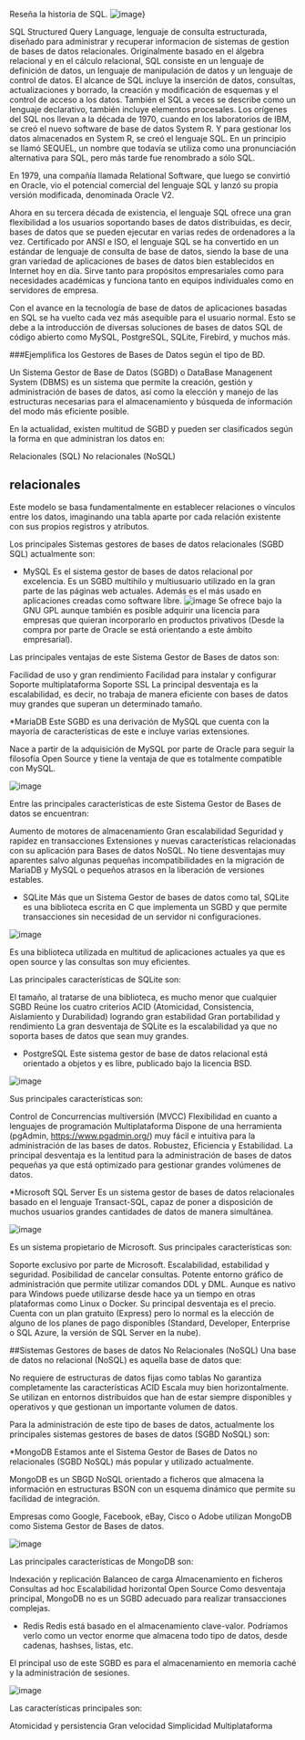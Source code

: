 Reseña la historia de SQL.
![image](https://user-images.githubusercontent.com/103066682/168112565-b9ac4f38-589c-424a-ace7-02f1a0321727.png)}


SQL
Structured Query Language, lenguaje de consulta estructurada, diseñado para administrar y recuperar informacion de sistemas de gestion de bases de datos relacionales.
Originalmente basado en el álgebra relacional y en el cálculo relacional, SQL consiste en un lenguaje de definición de datos, un lenguaje de manipulación de datos y un lenguaje de control de datos. El alcance de SQL incluye la inserción de datos, consultas, actualizaciones y borrado, la creación y modificación de esquemas y el control de acceso a los datos. También el SQL a veces se describe como un lenguaje declarativo, también incluye elementos procesales.
Los orígenes del SQL nos llevan a la década de 1970, cuando en los laboratorios de IBM, se creó el nuevo software de base de datos System R. Y para gestionar los datos almacenados en System R, se creó el lenguaje SQL. En un principio se llamó SEQUEL, un nombre que todavía se utiliza como una pronunciación alternativa para SQL, pero más tarde fue renombrado a sólo SQL.

En 1979, una compañía llamada Relational Software, que luego se convirtió en Oracle, vio el potencial comercial del lenguaje SQL y lanzó su propia versión modificada, denominada Oracle V2.

Ahora en su tercera década de existencia, el lenguaje SQL ofrece una gran flexibilidad a los usuarios soportando bases de datos distribuidas, es decir, bases de datos que se pueden ejecutar en varias redes de ordenadores a la vez. Certificado por ANSI e ISO, el lenguaje SQL se ha convertido en un estándar de lenguaje de consulta de base de datos, siendo la base de una gran variedad de aplicaciones de bases de datos bien establecidos en Internet hoy en día. Sirve tanto para propósitos empresariales como para necesidades académicas y funciona tanto en equipos individuales como en servidores de empresa.

Con el avance en la tecnología de base de datos de aplicaciones basadas en SQL se ha vuelto cada vez más asequible para el usuario normal. Esto se debe a la introducción de diversas soluciones de bases de datos SQL de código abierto como MySQL, PostgreSQL, SQLite, Firebird, y muchos más.  


###Ejemplifica los Gestores de Bases de Datos según el tipo de BD.


Un Sistema Gestor de Base de Datos (SGBD) o DataBase Managenent System (DBMS) es un sistema que permite la creación, gestión y administración de bases de datos, así como la elección y manejo de las estructuras necesarias para el almacenamiento y búsqueda de información del modo más eficiente posible.

En la actualidad, existen multitud de SGBD y pueden ser clasificados según la forma en que administran los datos en:

Relacionales (SQL)
No relacionales (NoSQL)

## relacionales
Este modelo se basa fundamentalmente en establecer relaciones o vínculos entre los datos, imaginando una tabla aparte por cada relación existente con sus propios registros y atributos.

Los principales Sistemas gestores de bases de datos relacionales (SGBD SQL) actualmente son:

* MySQL
Es el sistema gestor de bases de datos relacional por excelencia.
Es un SGBD multihilo y multiusuario utilizado en la gran parte de las páginas web actuales. Además es el más usado en aplicaciones creadas como software libre.
![image](https://user-images.githubusercontent.com/103066682/168115202-5718e4f4-02fb-4b6b-8d24-463194316fb7.png)
Se ofrece bajo la GNU GPL aunque también es posible adquirir una licencia para empresas que quieran incorporarlo en productos privativos (Desde la compra por parte de Oracle se está orientando a este ámbito empresarial).

Las principales ventajas de este Sistema Gestor de Bases de datos son:

Facilidad de uso y gran rendimiento
Facilidad para instalar y configurar
Soporte multiplataforma
Soporte SSL
La principal desventaja es la escalabilidad, es decir, no trabaja de manera eficiente con bases de datos muy grandes que superan un determinado tamaño.

*MariaDB
Este SGBD es una derivación de MySQL que cuenta con la mayoría de características de este e incluye varias extensiones.

Nace a partir de la adquisición de MySQL por parte de Oracle para seguir la filosofía Open Source y tiene la ventaja de que es totalmente compatible con MySQL.

![image](https://user-images.githubusercontent.com/103066682/168115488-f4687c55-0df0-4298-8af0-ef4ba8749e0b.png)

Entre las principales características de este Sistema Gestor de Bases de datos se encuentran:

Aumento de motores de almacenamiento
Gran escalabilidad
Seguridad y rapidez en transacciones
Extensiones y nuevas características relacionadas con su aplicación para Bases de datos NoSQL.
No tiene desventajas muy aparentes salvo algunas pequeñas incompatibilidades en la migración de MariaDB y MySQL o pequeños atrasos en la liberación de versiones estables.

* SQLite
Más que un Sistema Gestor de bases de datos como tal, SQLite es una biblioteca escrita en C que implementa un SGBD y que permite transacciones sin necesidad de un servidor ni configuraciones.

![image](https://user-images.githubusercontent.com/103066682/168115693-70f6eefb-5d16-4ee3-b4ed-13e2dc62fcb8.png)


Es una biblioteca utilizada en multitud de aplicaciones actuales ya que es open source y las consultas son muy eficientes.

Las principales características de SQLite son:

El tamaño, al tratarse de una biblioteca, es mucho menor que cualquier SGBD
Reúne los cuatro criterios ACID (Atomicidad, Consistencia, Aislamiento y Durabilidad) logrando gran estabilidad
Gran portabilidad y rendimiento
La gran desventaja de SQLite es la escalabilidad ya que no soporta bases de datos que sean muy grandes.


* PostgreSQL
Este sistema gestor de base de datos relacional está orientado a objetos y es libre, publicado bajo la licencia BSD.

![image](https://user-images.githubusercontent.com/103066682/168115938-5ffe3089-29db-404b-a295-74992ad7f592.png)

Sus principales características son:

Control de Concurrencias multiversión (MVCC)
Flexibilidad en cuanto a lenguajes de programación
Multiplataforma
Dispone de una herramienta (pgAdmin, https://www.pgadmin.org/) muy fácil e intuitiva para la administración de las bases de datos.
Robustez, Eficiencia y Estabilidad.
La principal desventaja es la lentitud para la administración de bases de datos pequeñas ya que está optimizado para gestionar grandes volúmenes de datos.

*Microsoft SQL Server
Es un sistema gestor de bases de datos relacionales basado en el lenguaje Transact-SQL, capaz de poner a disposición de muchos usuarios grandes cantidades de datos de manera simultánea.

![image](https://user-images.githubusercontent.com/103066682/168116132-a7c7b96f-397c-42e4-8b86-bdb70be159e8.png)



Es un sistema propietario de Microsoft. Sus principales características son:

Soporte exclusivo por parte de Microsoft.
Escalabilidad, estabilidad y seguridad.
Posibilidad de cancelar consultas.
Potente entorno gráfico de administración que permite utilizar comandos DDL y DML.
Aunque es nativo para Windows puede utilizarse desde hace ya un tiempo en otras plataformas como Linux o Docker.
Su principal desventaja es el precio. Cuenta con un plan gratuito (Express) pero lo normal es la elección de alguno de los planes de pago disponibles (Standard, Developer, Enterprise o SQL Azure, la versión de SQL Server en la nube).

##Sistemas Gestores de bases de datos No Relacionales (NoSQL)
Una base de datos no relacional (NoSQL) es aquella base de datos que:

No requiere de estructuras de datos fijas como tablas
No garantiza completamente las características ACID
Escala muy bien horizontalmente.
Se utilizan en entornos distribuidos que han de estar siempre disponibles y operativos y que gestionan un importante volumen de datos.

Para la administración de este tipo de bases de datos, actualmente los principales sistemas gestores de bases de datos (SGBD NoSQL) son:

*MongoDB
Estamos ante el Sistema Gestor de Bases de Datos no relacionales (SGBD NoSQL) más popular y utilizado actualmente.

MongoDB es un SBGD NoSQL orientado a ficheros que almacena la información en estructuras BSON con un esquema dinámico que permite su facilidad de integración.

Empresas como Google, Facebook, eBay, Cisco o Adobe utilizan MongoDB como Sistema Gestor de Bases de datos.

![image](https://user-images.githubusercontent.com/103066682/168116663-3d4dd32d-5a8e-40fd-81bc-1b6f59e9231e.png)

Las principales características de MongoDB son:

Indexación y replicación
Balanceo de carga
Almacenamiento en ficheros
Consultas ad hoc
Escalabilidad horizontal
Open Source
Como desventaja principal, MongoDB no es un SGBD adecuado para realizar transacciones complejas.

* Redis
Redis está basado en el almacenamiento clave-valor. Podríamos verlo como un vector enorme que almacena todo tipo de datos, desde cadenas, hashses, listas, etc.

El principal uso de este SGBD es para el almacenamiento en memoria caché y la administración de sesiones.

![image](https://user-images.githubusercontent.com/103066682/168116908-91230e6e-5231-4f80-8708-39900637d892.png)


Las características principales son:

Atomicidad y persistencia
Gran velocidad
Simplicidad
Multiplataforma

